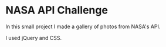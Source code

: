 # NASA API Challenge

In this small project I made a gallery of photos from NASA's API.

I used jQuery and CSS.







